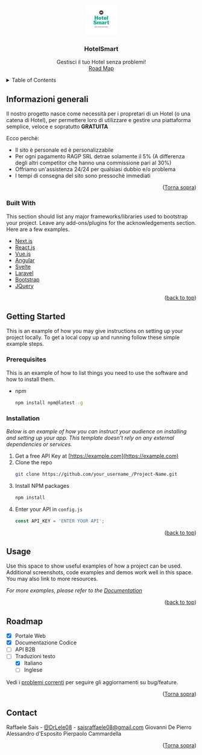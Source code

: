 # <div id="top"></div>

<!-- PROJECT LOGO -->
<br />
<div align="center">
  <a href="https://www.saisraffaele.it">
    <img src="https://github.com/DrLele08/HotelSmart/blob/master/src/main/webapp/images/logo.jpeg" alt="Logo" width="80" height="80">
  </a>

  <h3 align="center">HotelSmart</h3>

  <p align="center">
    Gestisci il tuo Hotel senza problemi!
    <br />
    <a href="https://trello.com/b/dggFDzTL/ingegneria-del-software" targer="_blank">Road Map</a>
  </p>
</div>



<!-- TABLE OF CONTENTS -->
<details>
  <summary>Table of Contents</summary>
  <ol>
    <li>
      <a href="#about-the-project">About The Project</a>
      <ul>
        <li><a href="#built-with">Built With</a></li>
      </ul>
    </li>
    <li>
      <a href="#getting-started">Getting Started</a>
      <ul>
        <li><a href="#prerequisites">Prerequisites</a></li>
        <li><a href="#installation">Installation</a></li>
      </ul>
    </li>
    <li><a href="#usage">Usage</a></li>
    <li><a href="#roadmap">Roadmap</a></li>
    <li><a href="#contributing">Contributing</a></li>
    <li><a href="#license">License</a></li>
    <li><a href="#contact">Contact</a></li>
    <li><a href="#acknowledgments">Acknowledgments</a></li>
  </ol>
</details>



<!-- ABOUT THE PROJECT -->
## Informazioni generali

Il nostro progetto nasce come necessità per i propretari di un Hotel (o una catena di Hotel), per permettere loro di utilizzare e gestire una piattaforma semplice, veloce e sopratutto <b>GRATUITA</b>

Ecco perchè:
* Il sito è personale ed è personalizzabile
* Per ogni pagamento RAGP SRL detrae solamente il 5% (A differenza degli altri competitor che hanno una commissione pari al 30%)
* Offriamo un'assistenza 24/24 per qualsiasi dubbio e/o problema
* I tempi di consegna del sito sono pressochè immediati


<p align="right">(<a href="#top">Torna sopra</a>)</p>



### Built With

This section should list any major frameworks/libraries used to bootstrap your project. Leave any add-ons/plugins for the acknowledgements section. Here are a few examples.

* [Next.js](https://nextjs.org/)
* [React.js](https://reactjs.org/)
* [Vue.js](https://vuejs.org/)
* [Angular](https://angular.io/)
* [Svelte](https://svelte.dev/)
* [Laravel](https://laravel.com)
* [Bootstrap](https://getbootstrap.com)
* [JQuery](https://jquery.com)

<p align="right">(<a href="#top">back to top</a>)</p>



<!-- GETTING STARTED -->
## Getting Started

This is an example of how you may give instructions on setting up your project locally.
To get a local copy up and running follow these simple example steps.

### Prerequisites

This is an example of how to list things you need to use the software and how to install them.
* npm
  ```sh
  npm install npm@latest -g
  ```

### Installation

_Below is an example of how you can instruct your audience on installing and setting up your app. This template doesn't rely on any external dependencies or services._

1. Get a free API Key at [https://example.com](https://example.com)
2. Clone the repo
   ```sh
   git clone https://github.com/your_username_/Project-Name.git
   ```
3. Install NPM packages
   ```sh
   npm install
   ```
4. Enter your API in `config.js`
   ```js
   const API_KEY = 'ENTER YOUR API';
   ```

<p align="right">(<a href="#top">back to top</a>)</p>



<!-- USAGE EXAMPLES -->
## Usage

Use this space to show useful examples of how a project can be used. Additional screenshots, code examples and demos work well in this space. You may also link to more resources.

_For more examples, please refer to the [Documentation](https://example.com)_

<p align="right">(<a href="#top">back to top</a>)</p>



<!-- ROADMAP -->
## Roadmap

- [x] Portale Web
- [x] Documentazione Codice
- [ ] API B2B
- [ ] Traduzioni testo
    - [x] Italiano
    - [ ] Inglese

Vedi i [problemi correnti](https://trello.com/b/dggFDzTL/ingegneria-del-software) per seguire gli aggiornamenti su bug/feature.

<p align="right">(<a href="#top">Torna sopra</a>)</p>


<!-- CONTACT -->
## Contact

Raffaele Sais - [@DrLele08](https://twitter.com/drlele08) - saisraffaele08@gmail.com
Giovanni De Pierro
Alessandro d'Esposito
Pierpaolo Cammardella

<p align="right">(<a href="#top">Torna sopra</a>)</p>

